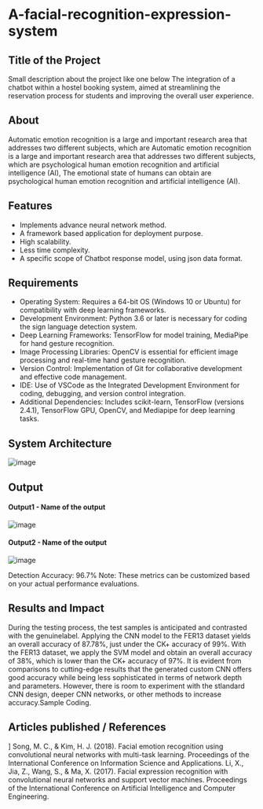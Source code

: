 # A-facial-recognition-expression-system
## Title of the Project
Small description about the project like one below
The integration of a chatbot within a hostel booking system, aimed at streamlining the reservation process for students and improving the overall user experience.

## About
<!--Detailed Description about the project-->

Automatic emotion recognition is a large and important research area that addresses two different subjects, which are Automatic emotion recognition is a large and important research area that addresses two different subjects, which are psychological human emotion recognition and artificial intelligence (AI), The emotional state of humans can obtain are psychological human emotion recognition and artificial intelligence (AI). 

## Features
<!--List the features of the project as shown below-->
- Implements advance neural network method.
- A framework based application for deployment purpose.
- High scalability.
- Less time complexity.
- A specific scope of Chatbot response model, using json data format.

## Requirements
<!--List the requirements of the project as shown below-->
* Operating System: Requires a 64-bit OS (Windows 10 or Ubuntu) for compatibility with deep learning frameworks.
* Development Environment: Python 3.6 or later is necessary for coding the sign language detection system.
* Deep Learning Frameworks: TensorFlow for model training, MediaPipe for hand gesture recognition.
* Image Processing Libraries: OpenCV is essential for efficient image processing and real-time hand gesture recognition.
* Version Control: Implementation of Git for collaborative development and effective code management.
* IDE: Use of VSCode as the Integrated Development Environment for coding, debugging, and version control integration.
* Additional Dependencies: Includes scikit-learn, TensorFlow (versions 2.4.1), TensorFlow GPU, OpenCV, and Mediapipe for deep learning tasks.

## System Architecture
<!--Embed the system architecture diagram as shown below-->
![image](https://github.com/theertha092002/A-facial-recognition-expression-system/assets/164147788/b5fd28cd-a4f6-4301-9c48-aa19bf7cb519)



## Output

<!--Embed the Output picture at respective places as shown below as shown below-->
#### Output1 - Name of the output
![image](https://github.com/theertha092002/A-facial-recognition-expression-system/assets/164147788/74bd5e5b-1fc7-4bc4-b76d-bfe7cabfd60b)


#### Output2 - Name of the output
![image](https://github.com/theertha092002/A-facial-recognition-expression-system/assets/164147788/fffc1566-2287-4da5-9e27-7e38dea1f9bc)


Detection Accuracy: 96.7%
Note: These metrics can be customized based on your actual performance evaluations.


## Results and Impact
<!--Give the results and impact as shown below-->
During the testing process, the test samples is anticipated and contrasted with the genuinelabel. Applying the CNN model to the FER13 dataset yields an overall accuracy of 87.78%, just under the CK+ accuracy of 99%. With the FER13 dataset, we apply the SVM model and obtain an overall accuracy of 38%, which is lower than the CK+ accuracy of 97%. It is evident from comparisons to cutting-edge results that the generated custom CNN offers good accuracy while being less sophisticated in terms of network depth and parameters. However, there is room to experiment with the stlandard CNN design, deeper CNN networks, or other methods to increase accuracy.Sample Coding.
## Articles published / References
] Song, M. C., & Kim, H. J. (2018). Facial emotion recognition using convolutional neural networks with multi-task learning. Proceedings of the International Conference on  Information Science and Applications. 
Li, X., Jia, Z., Wang, S., & Ma, X. (2017). Facial expression recognition with convolutional neural networks and support vector machines. Proceedings of the International Conference on Artificial Intelligence and Computer Engineering.



